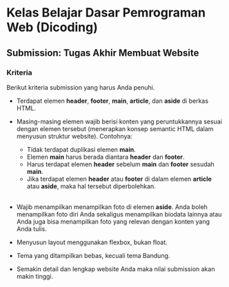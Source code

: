 # Kelas Belajar Dasar Pemrograman Web (Dicoding)

## Submission: Tugas Akhir Membuat Website

### Kriteria

Berikut kriteria submission yang harus Anda penuhi.

- Terdapat elemen **header**, **footer**, **main**, **article**, dan **aside** di berkas HTML.

- Masing-masing elemen wajib berisi konten yang peruntukkannya sesuai dengan elemen tersebut (menerapkan konsep semantic HTML dalam menyusun struktur website). Contohnya:
  - Tidak terdapat duplikasi elemen **main**.
  - Elemen **main** harus berada diantara **header** dan **footer**.
  - Harus terdapat elemen **header** sebelum **main** dan **footer** sesudah **main**.
  - Jika terdapat elemen **header** atau **footer** di dalam elemen **article** atau **aside**, maka hal tersebut diperbolehkan.<br><br>

- Wajib menampilkan menampilkan foto di elemen **aside**. Anda boleh menampilkan foto diri Anda sekaligus menampilkan biodata lainnya atau Anda juga bisa menampilkan foto yang relevan dengan konten yang Anda tulis.

- Menyusun layout menggunakan flexbox, bukan float.

- Tema yang ditampilkan bebas, kecuali tema Bandung.

- Semakin detail dan lengkap website Anda maka nilai submission akan makin tinggi.